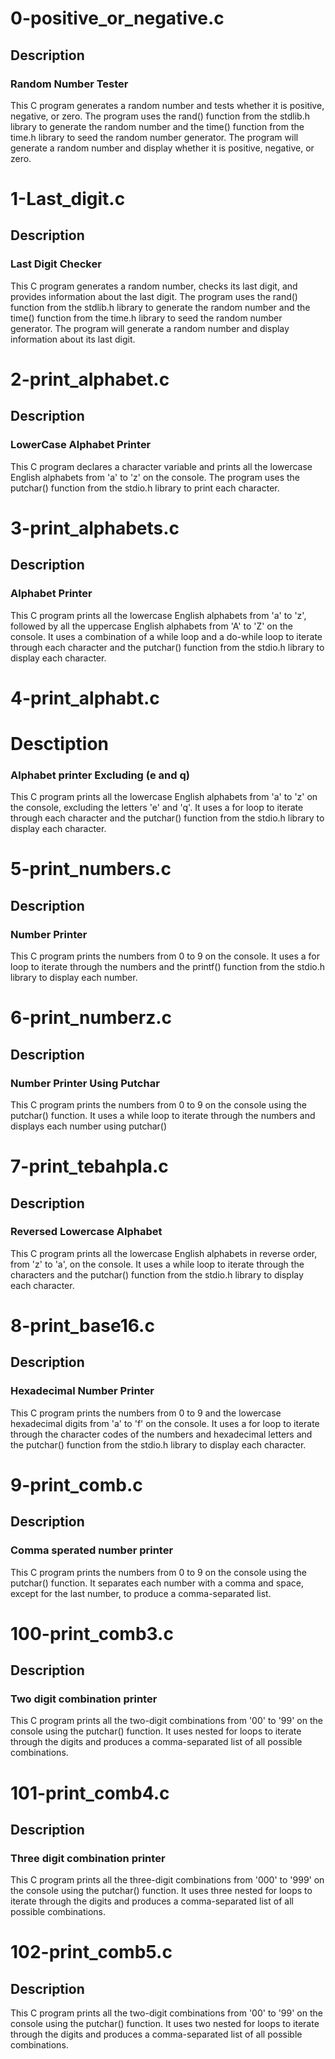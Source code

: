# 0-positive_or_negative.c

## Description

### Random Number Tester
This C program generates a random number and tests whether it is positive, negative, or zero. The program uses the rand() function from the stdlib.h library to generate the random number and the time() function from the time.h library to seed the random number generator.
The program will generate a random number and display whether it is positive, negative, or zero.

# 1-Last_digit.c

## Description

### Last Digit Checker
This C program generates a random number, checks its last digit, and provides information about the last digit. The program uses the rand() function from the stdlib.h library to generate the random number and the time() function from the time.h library to seed the random number generator.
The program will generate a random number and display information about its last digit.

# 2-print_alphabet.c

## Description

### LowerCase Alphabet Printer
This C program declares a character variable and prints all the lowercase English alphabets from 'a' to 'z' on the console. The program uses the putchar() function from the stdio.h library to print each character.

# 3-print_alphabets.c

## Description

### Alphabet Printer
This C program prints all the lowercase English alphabets from 'a' to 'z', followed by all the uppercase English alphabets from 'A' to 'Z' on the console. It uses a combination of a while loop and a do-while loop to iterate through each character and the putchar() function from the stdio.h library to display each character.

# 4-print_alphabt.c

# Desctiption

### Alphabet printer Excluding (e and q)
This C program prints all the lowercase English alphabets from 'a' to 'z' on the console, excluding the letters 'e' and 'q'. It uses a for loop to iterate through each character and the putchar() function from the stdio.h library to display each character.

# 5-print_numbers.c

## Description

### Number Printer
This C program prints the numbers from 0 to 9 on the console. It uses a for loop to iterate through the numbers and the printf() function from the stdio.h library to display each number.

# 6-print_numberz.c

## Description

### Number Printer Using Putchar
This C program prints the numbers from 0 to 9 on the console using the putchar() function. It uses a while loop to iterate through the numbers and displays each number using putchar()

# 7-print_tebahpla.c

## Description

### Reversed Lowercase Alphabet
This C program prints all the lowercase English alphabets in reverse order, from 'z' to 'a', on the console. It uses a while loop to iterate through the characters and the putchar() function from the stdio.h library to display each character.

# 8-print_base16.c

## Description

### Hexadecimal Number Printer
This C program prints the numbers from 0 to 9 and the lowercase hexadecimal digits from 'a' to 'f' on the console. It uses a for loop to iterate through the character codes of the numbers and hexadecimal letters and the putchar() function from the stdio.h library to display each character.

# 9-print_comb.c

## Description

### Comma sperated number printer
This C program prints the numbers from 0 to 9 on the console using the putchar() function. It separates each number with a comma and space, except for the last number, to produce a comma-separated list.

# 100-print_comb3.c

## Description

### Two digit combination printer
This C program prints all the two-digit combinations from '00' to '99' on the console using the putchar() function. It uses nested for loops to iterate through the digits and produces a comma-separated list of all possible combinations.

# 101-print_comb4.c

## Description

### Three digit combination printer
This C program prints all the three-digit combinations from '000' to '999' on the console using the putchar() function. It uses three nested for loops to iterate through the digits and produces a comma-separated list of all possible combinations.

# 102-print_comb5.c

## Description
This C program prints all the two-digit combinations from '00' to '99' on the console using the putchar() function. It uses two nested for loops to iterate through the digits and produces a comma-separated list of all possible combinations.
